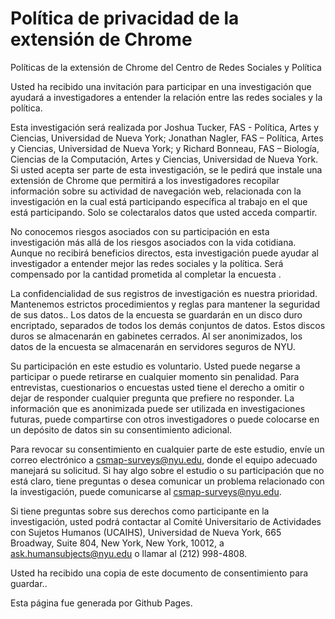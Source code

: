 # Política de privacidad de la extensión de Chrome

Políticas de la extensión de Chrome del Centro de Redes Sociales y Política 


Usted ha recibido una invitación para participar en una investigación que ayudará a investigadores a entender la relación entre las redes sociales y la política. 

Esta investigación será realizada por Joshua Tucker, FAS - Política, Artes y Ciencias, Universidad de Nueva York; Jonathan Nagler, FAS – Política, Artes y Ciencias, Universidad de Nueva York; y Richard Bonneau, FAS – Biología, Ciencias de la Computación, Artes y Ciencias, Universidad de Nueva York. Si usted acepta ser parte de esta investigación, se le pedirá que instale una extensión de Chrome que  permitirá a los investigadores recopilar información sobre su actividad de navegación web, relacionada con la investigación en la cual está participando específica al trabajo en el que está participando. Solo se colectaralos datos que usted acceda compartir. 


No conocemos riesgos asociados con su participación en esta investigación más allá de los riesgos asociados con la vida cotidiana. Aunque no recibirá beneficios directos, esta investigación puede ayudar al investigador a entender mejor las redes sociales y la política. Será compensado por la cantidad prometida al completar la encuesta .



La confidencialidad de sus registros de investigación es nuestra prioridad. Mantenemos estrictos procedimientos y reglas para mantener la seguridad de sus datos.. Los datos de la encuesta se guardarán en un disco duro encriptado, separados de todos los demás conjuntos de datos. Estos discos duros se almacenarán en gabinetes cerrados. Al ser  anonimizados, los datos de la encuesta se almacenarán en servidores seguros de NYU. 

Su participación en este estudio es voluntario. Usted puede negarse a participar o puede retirarse en cualquier momento sin penalidad. Para entrevistas, cuestionarios o encuestas usted tiene el derecho a omitir o dejar de responder cualquier pregunta que prefiere no responder. La información que es anonimizada puede ser utilizada en investigaciones futuras, puede compartirse con otros investigadores o puede colocarse en un depósito de datos sin su consentimiento adicional. 

Para revocar su consentimiento en cualquier parte de este estudio, envíe un correo electrónico a csmap-surveys@nyu.edu, donde el equipo adecuado manejará su solicitud. Si hay algo sobre el estudio o su participación que no está claro, tiene preguntas o desea comunicar un problema relacionado con la investigación, puede comunicarse al csmap-surveys@nyu.edu.



Si tiene preguntas sobre sus derechos como participante en la investigación, usted podrá contactar al Comité Universitario de Actividades con Sujetos Humanos (UCAIHS), Universidad de Nueva York, 665 Broadway, Suite 804, New York, New York, 10012, a ask.humansubjects@nyu.edu o llamar al (212) 998-4808. 

Usted ha recibido una copia de este documento de consentimiento para guardar.. 

Esta página fue generada por Github Pages. 
